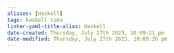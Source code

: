 ```yaml
---
aliases: [Haskell]
tags: haskell todo 
linter-yaml-title-alias: Haskell
date-created: Thursday, July 27th 2023, 10:09:21 pm
date-modified: Thursday, July 27th 2023, 10:09:26 pm
---
```

